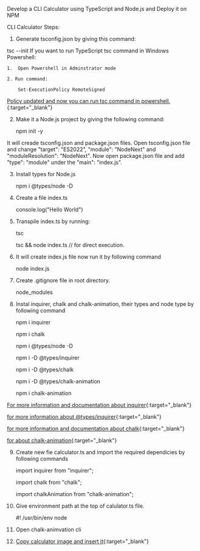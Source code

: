 Develop a CLI Calculator using TypeScript and Node.js and Deploy it on NPM

CLI Calculator Steps:

1. Generate tsconfig.json by giving this command:

 tsc --init
If you want to run TypeScript tsc command in Windows Powershell:

    1.  Open Powershell in Adminstrator mode

    2. Run command:

        Set-ExecutionPolicy RemoteSigned

[Policy updated and now you can run tsc command in powershell.](https://islenmisveri.wordpress.com/2021/01/31/working-with-scripts-in-powershell-typescript-compiler-tsc-problem-fix/){:target="_blank"}


2. Make it a Node.js project by giving the following command:

    npm init -y

It will creade tsconfig.json and package.json files. Open tsconfig.json file and change "target": "ES2022", "module": "NodeNext" and "moduleResolution": "NodeNext". Now open package.json file and add "type": "module" under the "main": "index.js". 

3. Install types for Node.js

    npm i @types/node -D

4. Create a file index.ts

    console.log("Hello World")

5. Transpile index.ts by running:

    tsc 

    tsc && node index.ts  // for direct execution.

6. It will create index.js file now run it by following command

    node index.js 

7. Create .gitignore file in root directory.

    node_modules

8. Instal inquirer, chalk and chalk-animation, their types and node type by following command

    npm i inquirer

    npm i chalk

    npm i @types/node -D

    npm i -D @types/inquirer

    npm i -D @types/chalk

    npm i -D @types/chalk-animation

    npm i chalk-animation     

[For more information and documentation about inquirer](https://www.npmjs.com/package/inquirer?activeTab=readme){:target="_blank"}

[for more information about @types/inquirer](https://www.npmjs.com/package/@types/inquirer){:target="_blank"}

[for more information and documentation about chalk](https://www.npmjs.com/package/chalk){:target="_blank"}

[for about chalk-animation](https://www.npmjs.com/package/@types/chalk-animation){:target="_blank"}

9. Create new fie calculator.ts and import the required dependicies by following commands

    import inquirer from "inquirer";

    import chalk from "chalk";

    import chalkAnimation from "chalk-animation";

10. Give environment path at the top of calulator.ts file.

    #! /usr/bin/env node

11. Open chalk-animvation cli

12. [Copy calculator image and insert it](https://www.asciiart.eu/electronics/calculators){:target="_blank"}

